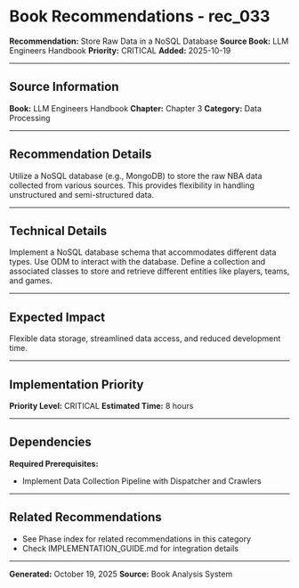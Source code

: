 # Book Recommendations - rec_033

**Recommendation:** Store Raw Data in a NoSQL Database
**Source Book:** LLM Engineers Handbook
**Priority:** CRITICAL
**Added:** 2025-10-19

---

## Source Information

**Book:** LLM Engineers Handbook
**Chapter:** Chapter 3
**Category:** Data Processing

---

## Recommendation Details

Utilize a NoSQL database (e.g., MongoDB) to store the raw NBA data collected from various sources. This provides flexibility in handling unstructured and semi-structured data.

---

## Technical Details

Implement a NoSQL database schema that accommodates different data types. Use ODM to interact with the database.  Define a collection and associated classes to store and retrieve different entities like players, teams, and games.

---

## Expected Impact

Flexible data storage, streamlined data access, and reduced development time.

---

## Implementation Priority

**Priority Level:** CRITICAL
**Estimated Time:** 8 hours

---

## Dependencies

**Required Prerequisites:**

- Implement Data Collection Pipeline with Dispatcher and Crawlers


---

## Related Recommendations

- See Phase index for related recommendations in this category
- Check IMPLEMENTATION_GUIDE.md for integration details

---

**Generated:** October 19, 2025
**Source:** Book Analysis System
